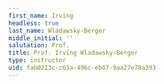 ```yaml
---
first_name: Irving
headless: true
last_name: Wladawsky-Berger
middle_initial: ''
salutation: Prof.
title: Prof. Irving Wladawsky-Berger
type: instructor
uid: fab0213c-c65a-496c-eb07-9aa27e78a393
---
```


